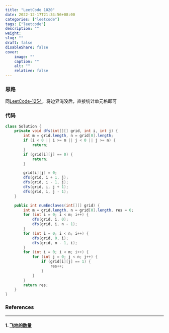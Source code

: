 ```yaml
---
title: "LeetCode 1020"
date: 2022-12-17T21:34:56+08:00
categories: ["leetcode"]
tags: ["leetcode"]
description: ""
weight:
slug: ""
draft: false
disableShare: false
cover:
    image: ""
    caption: ""
    alt: ""
    relative: false
---
```


### 思路

同[LeetCode-1254](https://superz1999.github.io/blog/posts/leetcode/leetcode-1254/)，将边界淹没后，直接统计单元格即可

### 代码

```java
class Solution {
    private void dfs(int[][] grid, int i, int j) {
        int m = grid.length, n = grid[0].length;
        if (i < 0 || i >= m || j < 0 || j >= n) {
            return;
        }
        if (grid[i][j] == 0) {
            return;
        }

        grid[i][j] = 0;
        dfs(grid, i + 1, j);
        dfs(grid, i - 1, j);
        dfs(grid, i, j + 1);
        dfs(grid, i, j - 1);
    }

    public int numEnclaves(int[][] grid) {
        int m = grid.length, n = grid[0].length, res = 0;
        for (int i = 0; i < m; i++) {
            dfs(grid, i, 0);
            dfs(grid, i, n - 1);
        }
        for (int i = 0; i < n; i++) {
            dfs(grid, 0, i);
            dfs(grid, m - 1, i);
        }
        for (int i = 0; i < m; i++) {
            for (int j = 0; j < n; j++) {
                if (grid[i][j] == 1) {
                    res++;
                }
            }
        }
        return res;
    }
}
```

### References

---

#### 1. [飞地的数量](https://leetcode.cn/problems/number-of-enclaves/)
